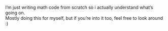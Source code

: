 I’m just writing math code from scratch so i actually understand what’s going on.   
Mostly doing this for myself, but if you’re into it too, feel free to look around :)
